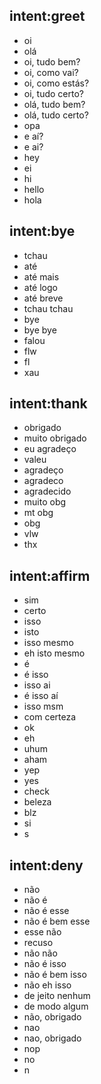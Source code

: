## intent:greet
- oi
- olá
- oi, tudo bem?
- oi, como vai?
- oi, como estás?
- oi, tudo certo?
- olá, tudo bem?
- olá, tudo certo?
- opa
- e aí?
- e ai?
- hey
- ei
- hi
- hello
- hola

## intent:bye
- tchau
- até
- até mais
- até logo
- até breve
- tchau tchau
- bye
- bye bye
- falou
- flw
- fl
- xau

## intent:thank
- obrigado
- muito obrigado
- eu agradeço
- valeu
- agradeço
- agradeco
- agradecido
- muito obg
- mt obg
- obg
- vlw
- thx

## intent:affirm
- sim
- certo
- isso
- isto
- isso mesmo
- eh isto mesmo
- é
- é isso
- isso ai
- é isso aí
- isso msm
- com certeza
- ok
- eh
- uhum
- aham
- yep
- yes
- check
- beleza
- blz
- si
- s

## intent:deny
- não
- não é
- não é esse
- não é bem esse
- esse não
- recuso
- não não
- não é isso
- não é bem isso
- não eh isso
- de jeito nenhum
- de modo algum
- não, obrigado
- nao
- nao, obrigado
- nop
- no
- n

